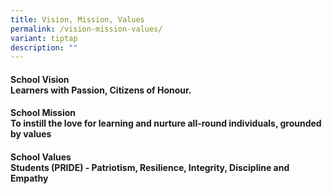 ```yaml
---
title: Vision, Mission, Values
permalink: /vision-mission-values/
variant: tiptap
description: ""
---
```

<h4><strong>School Vision</strong> <br>Learners with Passion, Citizens of Honour.</h4>
<h4><strong>School Mission</strong> <br>To instill the love for learning and nurture all-round individuals, grounded by values</h4>
<h4><strong>School Values</strong> <br>Students (PRIDE) - Patriotism, Resilience, Integrity, Discipline and Empathy</h4>
<p></p>